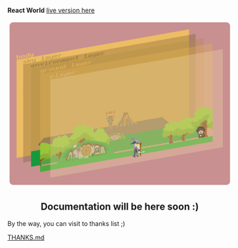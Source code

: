 **React World**  [ live version here](https://sfatihk.github.io/react-world/#)
<p align="center">
<img src="resources/react-world-layer-detail.png" width="800"/>
</p>
<h2 align="center">Documentation will be here soon :)</h2>

By the way, you can visit to thanks list ;)

[THANKS.md](/THANKS.md)
